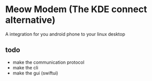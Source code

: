 # Meow Modem (The KDE connect alternative)
A integration for you android phone to your linux desktop

## todo
* make the communication protocol
* make the cli
* make the gui (swiftui)

